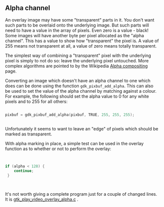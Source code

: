 
##  Alpha channel 


An overlay image may have some "transparent" parts in it. You don't want
such parts to be overlaid onto the underlying image. But such parts will
need to have a value in the array of pixels. Even zero is a value - black!
Some images will have another byte per pixel allocated as the
"alpha channel". This has a value to show how "transparent" the pixel is.
A value of 255 means not transparent at all, a value of zero means totally
transparent.


The simplest way of combining a "transparent" pixel with the underlying
pixel is simply to not do so: leave the underlying pixel untouched.
More complex algorithms are pointed to by the Wikipedia [Alpha compositing](http://en.wikipedia.org/wiki/Alpha_compositing) page.


Converting an image which doesn't have an alpha channel to one which
does can be done using the function `gdk_pixbuf_add_alpha`.
This can also be used to set the value of the alpha channel by
matching against a colour. For example, the following should set the
alpha value to 0 for any white pixels and to 255 for all others:

```cpp

pixbuf = gdk_pixbuf_add_alpha(pixbuf, TRUE, 255, 255, 255);
      
```


Unfortunately it seems to want to leave an "edge" of pixels which
should be marked as transparent.


With alpha marking in place, a simple test can be used in the overlay
function as to whether or not to perform the overlay:

```cpp

	
if (alpha < 128) {
    continue;
 }
	
      
```


It's not worth giving a complete program just for a couple
of changed lines. It is [gtk_play_video_overlay_alpha.c](gtk_play_video_overlay_alpha.c) .
